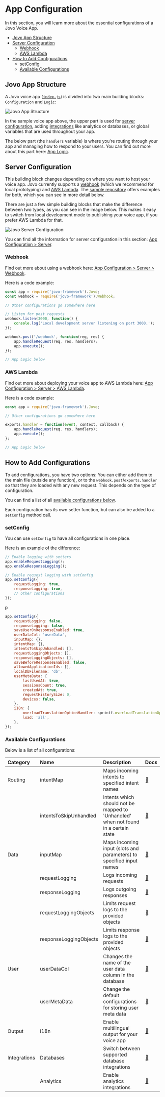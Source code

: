 # App Configuration

In this section, you will learn more about the essential configurations of a Jovo Voice App.

* [Jovo App Structure](#jovo-app-structure)
* [Server Configuration](#server-configuration)
  * [Webhook](#webhook)
  * [AWS Lambda](#aws-lambda)
* [How to Add Configurations](#how-to-add-configurations)
  * [setConfig](#setconfig)
  * [Available Configurations](#available-configurations)


## Jovo App Structure
A Jovo voice app ([`index.js`](https://github.com/jovotech/jovo-sample-voice-app-nodejs/blob/master/index.js)) is divided into two main building blocks: `Configuration` and `Logic`:

![Jovo App Structure](https://www.jovo.tech/img/docs/jovo-architecture.jpg)

In the sample voice app above, the upper part is used for [server configuration](#server-configuration), adding [integrations](ttps://github.com/jovotech/jovo-framework-nodejs/tree/master/docs/06_integrations) like analytics or databases, or global variables that are used throughout your app.

The below part (the `handlers` variable) is where you're routing through your app and managing how to respond to your users. You can find out more about this part here: [App Logic](ttps://github.com/jovotech/jovo-framework-nodejs/tree/master/docs/03_app-logic).


## Server Configuration

This building block changes depending on where you want to host your voice app. Jovo currently supports a [webhook](#webhook) (which we recommend for local prototyping) and [AWS Lambda](#aws-lambda). The [sample repository](https://github.com/jovotech/jovo-sample-voice-app-nodejs) offers examples for both, which you can see in more detail below.

There are just a few simple building blocks that make the difference between two types, as you can see in the image below. This makes it easy to switch from local development mode to publishing your voice app, if you prefer AWS Lambda for that.

![Jovo Server Configuration](https://www.jovo.tech/img/docs/building-a-voice-app/webhook-lambda-differences.jpg)

You can find all the information for server configuration in this section: [App Configuration > Server](https://github.com/jovotech/jovo-framework-nodejs/tree/master/docs/02_app-configuration/server).


### Webhook

Find out more about using a webhook here: [App Configuration > Server > Webhook](https://github.com/jovotech/jovo-framework-nodejs/tree/master/docs/02_app-configuration/server/webhook.md).

Here is a code example:

```javascript
const app = require('jovo-framework').Jovo;
const webhook = require('jovo-framework').Webhook;

// Other configurations go somewhere here

// Listen for post requests
webhook.listen(3000, function() {
    console.log('Local development server listening on port 3000.');
});

webhook.post('/webhook', function(req, res) {
    app.handleRequest(req, res, handlers);
    app.execute();
});

// App Logic below
```


### AWS Lambda

Find out more about deploying your voice app to AWS Lambda here: [App Configuration > Server > AWS Lambda](https://github.com/jovotech/jovo-framework-nodejs/tree/master/docs/02_app-configuration/server/aws-lambda.md).

Here is a code example:

```javascript
const app = require('jovo-framework').Jovo;

// Other configurations go somewhere here

exports.handler = function(event, context, callback) {
    app.handleRequest(req, res, handlers);
    app.execute();
};

// App Logic below
```



## How to Add Configurations

To add configurations, you have two options: You can either add them to the main file (outside any function), or to the `webhook.post`/`exports.handler` so that they are loaded with any new request. This depends on the type of configuration.

You can find a list of all [available configurations below](#available-configurations).

Each configuration has its own setter function, but can also be added to a `setConfig` method call.


### setConfig

You can use `setConfig` to have all configurations in one place.

Here is an example of the difference:

```javascript
// Enable logging with setters
app.enableRequestLogging();
app.enableResponseLogging();

// Enable request logging with setConfig
app.setConfig({
    requestLogging: true,
    responseLogging: true,
    // other configurations
});
```

p

```javascript
app.setConfig({
    requestLogging: false,
    responseLogging: false,
    saveUserOnResponseEnabled: true,
    userDataCol: 'userData',
    inputMap: {},
    intentMap: {},
    intentsToSkipUnhandled: [],
    requestLoggingObjects: [],
    responseLoggingObjects: [],
    saveBeforeResponseEnabled: false,
    allowedApplicationIds: [],
    localDbFilename: 'db',
    userMetaData: {
        lastUsedAt: true,
        sessionsCount: true,
        createdAt: true,
        requestHistorySize: 0,
        devices: false,
    },
    i18n: {
        overloadTranslationOptionHandler: sprintf.overloadTranslationOptionHandler,
        load: 'all',
    },
});

```


### Available Configurations

Below is a list of all configurations:

Category | Name | Description | Docs
:--- | :--- | :--- | :---
Routing | intentMap | Maps incoming intents to specified intent names | [📝](https://github.com/jovotech/jovo-framework-nodejs/tree/master/docs/03_app-logic/01_routing#intentmap)
 | | intentsToSkipUnhandled | Intents which should not be mapped to 'Unhandled' when not found in a certain state | [📝](https://github.com/jovotech/jovo-framework-nodejs/tree/master/docs/03_app-logic/01_routing#intentstoskipunhandled)
Data | inputMap | Maps incoming input (slots and parameters) to specified input names | [📝](https://github.com/jovotech/jovo-framework-nodejs/tree/master/docs/03_app-logic/02_data#inputmap)
 | | requestLogging | Logs incoming requests | [📝](https://github.com/jovotech/jovo-framework-nodejs/tree/master/docs/03_app-logic/02_data#log-requests)
 | | responseLogging | Logs outgoing responses | [📝](https://github.com/jovotech/jovo-framework-nodejs/tree/master/docs/03_app-logic/02_data#log-responses)
 | | requestLoggingObjects | Limits request logs to the provided objects | [📝](https://github.com/jovotech/jovo-framework-nodejs/tree/master/docs/03_app-logic/02_data#request-logging-objects)
 | | responseLoggingObjects | Limits response logs to the provided objects | [📝](https://github.com/jovotech/jovo-framework-nodejs/tree/master/docs/03_app-logic/02_data#response-logging-objects)
User | userDataCol | Changes the name of the user data column in the database | [📝](https://github.com/jovotech/jovo-framework-nodejs/tree/master/docs/03_app-logic/02_data/user.md#user-data)
 | | userMetaData | Change the default configurations for storing user meta data | [📝](https://github.com/jovotech/jovo-framework-nodejs/tree/master/docs/03_app-logic/02_data/user.md#user-meta-data)
Output | i18n | Enable multilingual output for your voice app | [📝](https://github.com/jovotech/jovo-framework-nodejs/blob/master/docs/03_app-logic/03_output/i18n.md#configuration)
Integrations | Databases | Switch between supported database integrations | [📝](https://github.com/jovotech/jovo-framework-nodejs/tree/master/docs/03_app-logic/06_integrations/databases)
 | | Analytics | Enable analytics integrations | [📝](https://github.com/jovotech/jovo-framework-nodejs/tree/master/docs/03_app-logic/06_integrations/analytics)
